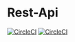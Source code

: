 # Rest-Api

[![CircleCI](https://circleci.com/gh/T2003/Rest-Api.svg?style=svg)](https://app.circleci.com/pipelines/github/T2003/Rest-Api)
[![CircleCI](https://circleci.com/gh/circleci/circleci-docs/tree/teesloane-patch-5.svg?style=svg)](https://app.circleci.com/pipelines/github/T2003/Rest-Api)
